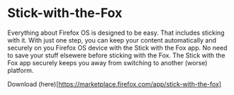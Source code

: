 # Stick-with-the-Fox
Everything about Firefox OS is designed to be easy. That includes sticking with it. With just one step, you can keep your content automatically and securely on you Firefox OS device with the Stick with the Fox app. No need to save your stuff elsewere before sticking with the Fox. The Stick with the Fox app securely keeps you away from switching to another (worse) platform.    
    
Download (here)[https://marketplace.firefox.com/app/stick-with-the-fox]
